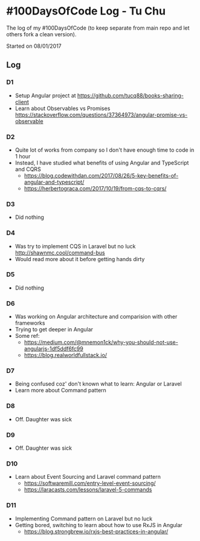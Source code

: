# #100DaysOfCode Log - Tu Chu
The log of my #100DaysOfCode (to keep separate from main repo and let others fork a clean version).

Started on 08/01/2017

## Log

### D1
- Setup Angular project at https://github.com/tucq88/books-sharing-client
- Learn about Observables vs Promises https://stackoverflow.com/questions/37364973/angular-promise-vs-observable

### D2
- Quite lot of works from company so I don't have enough time to code in 1 hour
- Instead, I have studied what benefits of using Angular and TypeScript and CQRS
    - https://blog.codewithdan.com/2017/08/26/5-key-benefits-of-angular-and-typescript/
    - https://herbertograca.com/2017/10/19/from-cqs-to-cqrs/

### D3
- Did nothing

### D4
- Was try to implement CQS in Laravel but no luck http://shawnmc.cool/command-bus
- Would read more about it before getting hands dirty

### D5
- Did nothing

### D6
- Was working on Angular architecture and comparision with other frameworks
- Trying to get deeper in Angular
- Some ref:
    - https://medium.com/@mnemon1ck/why-you-should-not-use-angularjs-1df5ddf6fc99
    - https://blog.realworldfullstack.io/

### D7
- Being confused coz' don't known what to learn: Angular or Laravel
- Learn more about Command pattern

### D8
- Off. Daughter was sick

### D9
- Off. Daughter was sick

### D10
- Learn about Event Sourcing and Laravel command pattern
    - https://softwaremill.com/entry-level-event-sourcing/
    - https://laracasts.com/lessons/laravel-5-commands

### D11
- Implementing Command pattern on Laravel but no luck
- Getting bored, switching to learn about how to use RxJS in Angular
    - https://blog.strongbrew.io/rxjs-best-practices-in-angular/

